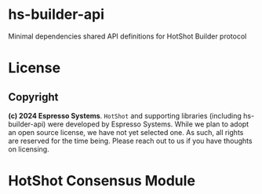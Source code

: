 # hs-builder-api
Minimal dependencies shared API definitions for HotShot Builder protocol

# License
## Copyright
**(c) 2024 Espresso Systems**.
`HotShot` and supporting libraries (including hs-builder-api) were developed by Espresso Systems. While we plan to adopt an open source license, we have not yet selected one. As such, all rights are reserved for the time being. Please reach out to us if you have thoughts on licensing.
# HotShot Consensus Module
